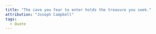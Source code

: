 ```yaml
---
title: "The cave you fear to enter holds the treasure you seek."
attribution: "Joseph Campbell"
tags:
  - Quote
---
```

